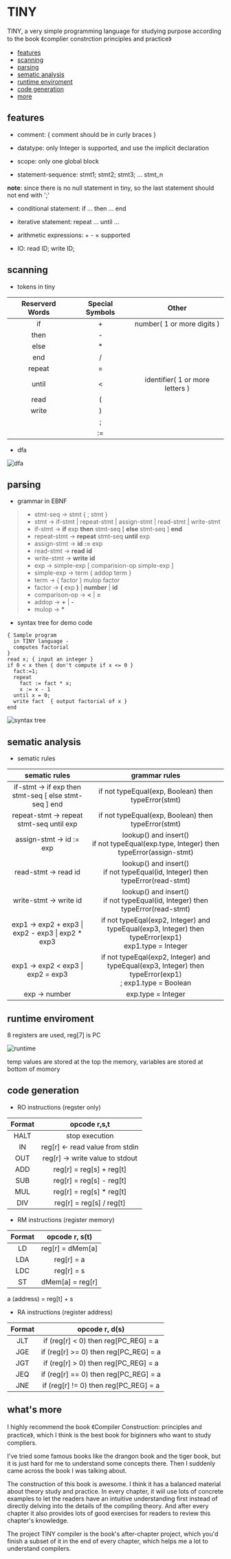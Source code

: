# TINY

TINY, a very simple programming language for studying purpose according to the book 《complier constrction principles and practice》

+ [features](#features)
+ [scanning](#scanning)
+ [parsing](#parsing)
+ [sematic analysis](#analysis)
+ [runtime enviroment](#runtime)
+ [code generation](#code)
+ [more](#code)

## <span id='features'>features</span>

- comment: { comment should be in curly braces }

- datatype: only Integer is supported, and use the implicit declaration

- scope: only one global block

- statement-sequence: stmt1; stmt2; stmt3; ... stmt_n

**note**: since there is no null statement in tiny, so the last statement should not end with ';'

- conditional statement: if ... then ... end

- iterative statement: repeat ... until ...

- arithmetic expressions: + - × supported

- IO: read ID; write ID;

## <span id='scanning'>scanning</span>

- tokens in tiny

| Reserverd Words | Special Symbols | Other                           |
| :-:             | :-:             | :-:                             |
| if              | +               | number( 1 or more digits )      |
| then            | -               |                                 |
| else            | *               |                                 |
| end             | /               |                                 |
| repeat          | =               |                                 |
| until           | <               | identifier( 1 or more letters ) |
| read            | (               |                                 |
| write           | )               |                                 |
|                 | ;               |                                 |
|                 | :=              |                                 |

- dfa

![dfa](./img/dfa.png)

## <span id='parsing'>parsing</span>

- grammar in EBNF

> + stmt-seq → stmt { ; stmt }
> + stmt → if-stmt | repeat-stmt | assign-stmt | read-stmt | write-stmt
> + if-stmt → **if** exp **then** stmt-seq [ **else** stmt-seq ] **end**
> + repeat-stmt → **repeat** stmt-seq **until** exp
> + assign-stmt → **id** **:=** exp
> + read-stmt → **read** **id**
> + write-stmt → **write** **id**
> + exp → simple-exp [ comparision-op simple-exp ]
> + simple-exp → term { addop term }
> + term → { factor } mulop factor
> + factor → **(** exp **)** | **number** | **id**
> + comparison-op → **<** | **=**
> + addop → **+** | **-**
> + mulop → **\***

- syntax tree for demo code

```
{ Sample program
  in TINY language -
  computes factorial
}
read x; { input an integer }
if 0 < x then { don't compute if x <= 0 }
  fact:=1;
  repeat
    fact := fact * x;
    x := x - 1
  until x = 0;
  write fact  { output factorial of x }
end
```

![syntax tree](./img/tree.png)

## <span id='analysis'>sematic analysis</span>

- sematic rules

| sematic rules | grammar rules |
| :-: | :-: |
| if-stmt → if exp then stmt-seq [ else stmt-seq ] end | if not typeEqual(exp, Boolean) then typeError(stmt) |
| repeat-stmt → repeat stmt-seq until exp | if not typeEqual(exp, Boolean) then typeError(stmt) |
| assign-stmt → id := exp | lookup() and insert()<br> if not typeEqual(exp.type, Integer) then typeError(assign-stmt) |
| read-stmt → read id | lookup() and insert()<br> if not typeEqual(id, Integer) then typeError(read-stmt) |
| write-stmt → write id | lookup() and insert()<br> if not typeEqual(id, Integer) then typeError(read-stmt) |
| exp1 → exp2 + exp3 \| exp2 - exp3 \| exp2 * exp3 | if not typeEqal(exp2, Integer) and typeEqual(exp3, Integer) then typeError(exp1)<br> exp1.type = Integer |
| exp1 → exp2 < exp3 \| exp2 = exp3 | if not typeEqal(exp2, Integer) and typeEqual(exp3, Integer) then typeError(exp1)<br>; exp1.type = Boolean |
| exp → number | exp.type = Integer |

## <span id='runtime'>runtime enviroment</span>

8 registers are used, reg[7] is PC

![runtime](./img/runtime.png "run time enviroment")

temp values are stored at the top the memory, variables are stored at bottom of momory

## <span id='code'>code generation</span>

+ RO instructions (regster only)

| Format | opcode r,s,t                    |
| :-:    | :-:                             |
| HALT   | stop execution                  |
| IN     | reg[r] <- read value from stdin |
| OUT    | reg[r] -> write value to stdout |
| ADD    | reg[r] = reg[s] + reg[t]        |
| SUB    | reg[r] = reg[s] - reg[t]        |
| MUL    | reg[r] = reg[s] * reg[t]        |
| DIV    | reg[r] = reg[s] / reg[t]        |

+ RM instructions (register memory)

| Format | opcode r, s(t)   |
| :-:    | :-:              |
| LD     | reg[r] = dMem[a] |
| LDA    | reg[r] = a       |
| LDC    | reg[r] = s       |
| ST     | dMem[a] = reg[r] |

a (address) = reg[t] + s

+ RA instructions (register address)

| Format | opcode r, d(s)                        |
| :-:    | :-:                                   |
| JLT    | if (reg[r] < 0) then reg[PC_REG] = a  |
| JGE    | if (reg[r] >= 0) then reg[PC_REG] = a |
| JGT    | if (reg[r] > 0) then reg[PC_REG] = a  |
| JEQ    | if (reg[r] == 0) then reg[PC_REG] = a |
| JNE    | if (reg[r] != 0) then reg[PC_REG] = a |


## <span id='more'>what's more</span>

I highly recommend the book 《Compiler Construction: principles and practice》, which I think
is the best book for biginners who want to study compliers.

I've tried some famous books like the drangon book and the tiger book, but it is just hard for me
to understand some concepts there. Then I suddenly came across the book I was talking about.

The construction of this book is awesome. I think it has a balanced material about theory study
and practice. In every chapter, it wiil use lots of concrete examples to let the readers have
an intuitive understanding first instead of directly delving into the details of the compiling theory. And after
every chapter it also provides lots of good exercises for readers to review this chapter's knowledge.

The project TINY compiler is the book's after-chapter project, which you'd finish a subset of it in the end of
every chapter, which helps me a lot to understand compilers.

